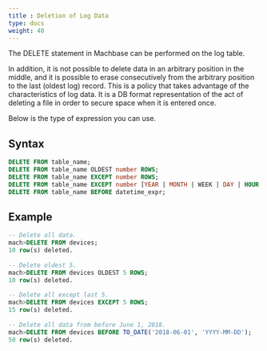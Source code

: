```yaml
---
title : Deletion of Log Data
type: docs
weight: 40
---
```


The DELETE statement in Machbase can be performed on the log table.

In addition, it is not possible to delete data in an arbitrary position in the middle, and it is possible to erase consecutively from the arbitrary position to the last (oldest log) record. This is a policy that takes advantage of the characteristics of log data. It is a DB format representation of the act of deleting a file in order to secure space when it is entered once.

Below is the type of expression you can use.

##  Syntax

```sql
DELETE FROM table_name;
DELETE FROM table_name OLDEST number ROWS;
DELETE FROM table_name EXCEPT number ROWS;
DELETE FROM table_name EXCEPT number [YEAR | MONTH | WEEK | DAY | HOUR | MINUTE | SECOND];
DELETE FROM table_name BEFORE datetime_expr;
```


##  Example

```sql
-- Delete all data.
mach>DELETE FROM devices;
10 row(s) deleted.
 
-- Delete oldest 5.
mach>DELETE FROM devices OLDEST 5 ROWS;
10 row(s) deleted.
 
-- Delete all except last 5.
mach>DELETE FROM devices EXCEPT 5 ROWS;
15 row(s) deleted.
 
-- Delete all data from before June 1, 2018.
mach>DELETE FROM devices BEFORE TO_DATE('2018-06-01', 'YYYY-MM-DD');
50 row(s) deleted.
```